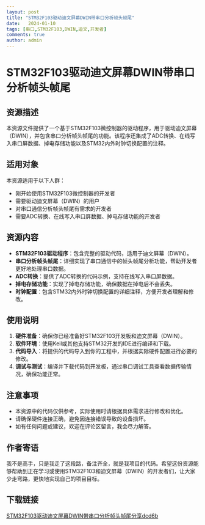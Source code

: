 ```yaml
---
layout: post
title: "STM32F103驱动迪文屏幕DWIN带串口分析帧头帧尾"
date:   2024-01-10
tags: [串口,STM32F103,DWIN,迪文,开发者]
comments: true
author: admin
---
```

# STM32F103驱动迪文屏幕DWIN带串口分析帧头帧尾

## 资源描述

本资源文件提供了一个基于STM32F103微控制器的驱动程序，用于驱动迪文屏幕（DWIN），并包含串口分析帧头帧尾的功能。该程序还集成了ADC转换、在线写入串口屏数据、掉电存储功能以及STM32内外时钟切换配置的注释。

## 适用对象

本资源适用于以下人群：
- 刚开始使用STM32F103微控制器的开发者
- 需要驱动迪文屏幕（DWIN）的用户
- 对串口通信分析帧头帧尾有需求的开发者
- 需要ADC转换、在线写入串口屏数据、掉电存储功能的开发者

## 资源内容

- **STM32F103驱动程序**：包含完整的驱动代码，适用于迪文屏幕（DWIN）。
- **串口分析帧头帧尾**：详细实现了串口通信中的帧头帧尾分析功能，帮助开发者更好地处理串口数据。
- **ADC转换**：提供了ADC转换的代码示例，支持在线写入串口屏数据。
- **掉电存储功能**：实现了掉电存储功能，确保数据在掉电后不会丢失。
- **时钟配置**：包含STM32内外时钟切换配置的详细注释，方便开发者理解和修改。

## 使用说明

1. **硬件准备**：确保你已经准备好STM32F103开发板和迪文屏幕（DWIN）。
2. **软件环境**：使用Keil或其他支持STM32开发的IDE进行编译和下载。
3. **代码导入**：将提供的代码导入到你的工程中，并根据实际硬件配置进行必要的修改。
4. **调试与测试**：编译并下载代码到开发板，通过串口调试工具查看数据传输情况，确保功能正常。

## 注意事项

- 本资源中的代码仅供参考，实际使用时请根据具体需求进行修改和优化。
- 请确保硬件连接正确，避免因连接错误导致的设备损坏。
- 如有任何问题或建议，欢迎在评论区留言，我会尽力解答。

## 作者寄语

我不是高手，只是我走了这段路，备注齐全，就是我项目的代码。希望这份资源能够帮助到正在学习或使用STM32F103和迪文屏幕（DWIN）的开发者们，让大家少走弯路，更快地实现自己的项目目标。

## 下载链接

[STM32F103驱动迪文屏幕DWIN带串口分析帧头帧尾分享dcd6b](https://pan.quark.cn/s/096d71a4044b)